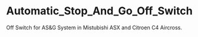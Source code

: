# Automatic_Stop_And_Go_Off_Switch
Off Switch for AS&amp;G System in Mistubishi ASX and Citroen C4 Aircross.
